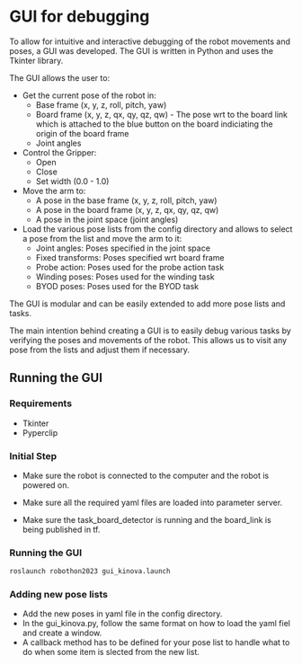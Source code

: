 #  GUI for debugging

To allow for intuitive and interactive debugging of the robot movements and poses, a GUI was developed. The GUI is written in Python and uses the Tkinter library.

The GUI allows the user to:
- Get the current pose of the robot in:
    - Base frame (x, y, z, roll, pitch, yaw)
    - Board frame (x, y, z, qx, qy, qz, qw) - The pose wrt to the board link which is attached to the blue button on the board indiciating the origin of the board frame
    - Joint angles
- Control the Gripper:
    - Open
    - Close
    - Set width (0.0 - 1.0)
- Move the arm to:
    - A pose in the base frame (x, y, z, roll, pitch, yaw)
    - A pose in the board frame (x, y, z, qx, qy, qz, qw)
    - A pose in the joint space (joint angles)
- Load the various pose lists from the config directory and allows to select a pose from the list and move the arm to it:
    - Joint angles: Poses specified in the joint space
    - Fixed transforms: Poses specified wrt board frame
    - Probe action: Poses used for the probe action task
    - Winding poses: Poses used for the winding task
    - BYOD poses: Poses used for the BYOD task

The GUI is modular and can be easily extended to add more pose lists and tasks. 

The main intention behind creating a GUI is to easily debug various tasks by verifying the poses and movements of the robot. This allows us to visit any pose from the lists and adjust them if necessary.

## Running the GUI

### Requirements
- Tkinter
- Pyperclip

### Initial Step

- Make sure the robot is connected to the computer and the robot is powered on.

- Make sure all the required yaml files are loaded into parameter server.

- Make sure the task_board_detector is running and the board_link is being published in tf.

### Running the GUI

```bash
roslaunch robothon2023 gui_kinova.launch
```

### Adding new pose lists

- Add the new poses in yaml file in the config directory.
- In the gui_kinova.py, follow the same format on how to load the yaml fiel and create a window.
- A callback method has to be defined for your pose list to handle what to do when some item is slected from the new list.